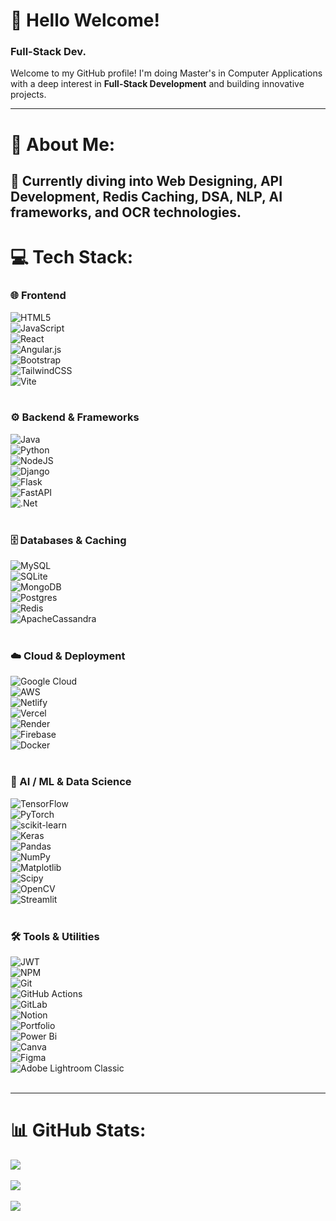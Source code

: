 # 👋 Hello Welcome!  
### Full-Stack Dev.

Welcome to my GitHub profile! I'm doing Master's in Computer Applications with a deep interest in **Full-Stack Development** and building innovative projects.  

---

# 💫 About Me:
🔭 Currently diving into Web Designing, API Development, Redis Caching, DSA, NLP, AI frameworks, and OCR technologies.  
---

# 💻 Tech Stack:

### 🌐 Frontend  
![HTML5](https://img.shields.io/badge/html5-%23E34F26.svg?style=plastic&logo=html5&logoColor=white)  
![JavaScript](https://img.shields.io/badge/javascript-%23323330.svg?style=plastic&logo=javascript&logoColor=%23F7DF1E)  
![React](https://img.shields.io/badge/react-%2320232a.svg?style=plastic&logo=react&logoColor=%2361DAFB)  
![Angular.js](https://img.shields.io/badge/angular.js-%23E23237.svg?style=plastic&logo=angularjs&logoColor=white)  
![Bootstrap](https://img.shields.io/badge/bootstrap-%238511FA.svg?style=plastic&logo=bootstrap&logoColor=white)  
![TailwindCSS](https://img.shields.io/badge/tailwindcss-%2338B2AC.svg?style=plastic&logo=tailwind-css&logoColor=white)  
![Vite](https://img.shields.io/badge/vite-%23646CFF.svg?style=plastic&logo=vite&logoColor=white)  
<br>

### ⚙️ Backend & Frameworks  
![Java](https://img.shields.io/badge/java-%23ED8B00.svg?style=plastic&logo=openjdk&logoColor=white)  
![Python](https://img.shields.io/badge/python-3670A0?style=plastic&logo=python&logoColor=ffdd54)  
![NodeJS](https://img.shields.io/badge/node.js-6DA55F?style=plastic&logo=node.js&logoColor=white)  
![Django](https://img.shields.io/badge/django-%23092E20.svg?style=plastic&logo=django&logoColor=white)  
![Flask](https://img.shields.io/badge/flask-%23000.svg?style=plastic&logo=flask&logoColor=white)  
![FastAPI](https://img.shields.io/badge/FastAPI-005571?style=plastic&logo=fastapi)  
![.Net](https://img.shields.io/badge/.NET-5C2D91?style=plastic&logo=.net&logoColor=white)  
<br>

### 🗄️ Databases & Caching  
![MySQL](https://img.shields.io/badge/mysql-4479A1.svg?style=plastic&logo=mysql&logoColor=white)  
![SQLite](https://img.shields.io/badge/sqlite-%2307405e.svg?style=plastic&logo=sqlite&logoColor=white)  
![MongoDB](https://img.shields.io/badge/MongoDB-%234ea94b.svg?style=plastic&logo=mongodb&logoColor=white)  
![Postgres](https://img.shields.io/badge/postgres-%23316192.svg?style=plastic&logo=postgresql&logoColor=white)  
![Redis](https://img.shields.io/badge/redis-%23DD0031.svg?style=plastic&logo=redis&logoColor=white)  
![ApacheCassandra](https://img.shields.io/badge/cassandra-%231287B1.svg?style=plastic&logo=apache-cassandra&logoColor=white)  
<br>

### ☁️ Cloud & Deployment  
![Google Cloud](https://img.shields.io/badge/GoogleCloud-%234285F4.svg?style=plastic&logo=google-cloud&logoColor=white)  
![AWS](https://img.shields.io/badge/AWS-%23FF9900.svg?style=plastic&logo=amazon-aws&logoColor=white)  
![Netlify](https://img.shields.io/badge/netlify-%23000000.svg?style=plastic&logo=netlify&logoColor=#00C7B7)  
![Vercel](https://img.shields.io/badge/vercel-%23000000.svg?style=plastic&logo=vercel&logoColor=white)  
![Render](https://img.shields.io/badge/Render-%46E3B7.svg?style=plastic&logo=render&logoColor=white)  
![Firebase](https://img.shields.io/badge/firebase-%23039BE5.svg?style=plastic&logo=firebase)  
![Docker](https://img.shields.io/badge/docker-%230db7ed.svg?style=plastic&logo=docker&logoColor=white)  
<br>

### 🤖 AI / ML & Data Science  
![TensorFlow](https://img.shields.io/badge/TensorFlow-%23FF6F00.svg?style=plastic&logo=TensorFlow&logoColor=white)  
![PyTorch](https://img.shields.io/badge/PyTorch-%23EE4C2C.svg?style=plastic&logo=PyTorch&logoColor=white)  
![scikit-learn](https://img.shields.io/badge/scikit--learn-%23F7931E.svg?style=plastic&logo=scikit-learn&logoColor=white)  
![Keras](https://img.shields.io/badge/Keras-%23D00000.svg?style=plastic&logo=Keras&logoColor=white)  
![Pandas](https://img.shields.io/badge/pandas-%23150458.svg?style=plastic&logo=pandas&logoColor=white)  
![NumPy](https://img.shields.io/badge/numpy-%23013243.svg?style=plastic&logo=numpy&logoColor=white)  
![Matplotlib](https://img.shields.io/badge/Matplotlib-%23ffffff.svg?style=plastic&logo=Matplotlib&logoColor=black)  
![Scipy](https://img.shields.io/badge/SciPy-%230C55A5.svg?style=plastic&logo=scipy&logoColor=%white)  
![OpenCV](https://img.shields.io/badge/opencv-%23white.svg?style=plastic&logo=opencv&logoColor=white)  
![Streamlit](https://img.shields.io/badge/Streamlit-%23FE4B4B.svg?style=plastic&logo=streamlit&logoColor=white)  
<br>

### 🛠️ Tools & Utilities  
![JWT](https://img.shields.io/badge/JWT-black?style=plastic&logo=JSON%20web%20tokens)  
![NPM](https://img.shields.io/badge/NPM-%23CB3837.svg?style=plastic&logo=npm&logoColor=white)  
![Git](https://img.shields.io/badge/git-%23F05033.svg?style=plastic&logo=git&logoColor=white)  
![GitHub Actions](https://img.shields.io/badge/github%20actions-%232671E5.svg?style=plastic&logo=githubactions&logoColor=white)  
![GitLab](https://img.shields.io/badge/gitlab-%23181717.svg?style=plastic&logo=gitlab&logoColor=white)  
![Notion](https://img.shields.io/badge/Notion-%23000000.svg?style=plastic&logo=notion&logoColor=white)  
![Portfolio](https://img.shields.io/badge/Portfolio-%23000000.svg?style=plastic&logo=firefox&logoColor=#FF7139)  
![Power Bi](https://img.shields.io/badge/power_bi-F2C811?style=plastic&logo=powerbi&logoColor=black)  
![Canva](https://img.shields.io/badge/Canva-%2300C4CC.svg?style=plastic&logo=Canva&logoColor=white)  
![Figma](https://img.shields.io/badge/figma-%23F24E1E.svg?style=plastic&logo=figma&logoColor=white)  
![Adobe Lightroom Classic](https://img.shields.io/badge/Adobe%20Lightroom%20Classic-31A8FF.svg?style=plastic&logo=Adobe%20Lightroom%20Classic&logoColor=white)  
<br>

---

# 📊 GitHub Stats:
![](https://github-readme-stats.vercel.app/api?username=KGK-7&theme=dark&hide_border=false&include_all_commits=false&count_private=false)<br/>  
![](https://nirzak-streak-stats.vercel.app/?user=KGK-7&theme=dark&hide_border=false)<br/>  
![](https://github-readme-stats.vercel.app/api/top-langs/?username=KGK-7&theme=dark&hide_border=false&include_all_commits=false&count_private=false&layout=compact)  

<!-- Proudly created with GPRM ( https://gprm.itsvg.in ) -->
